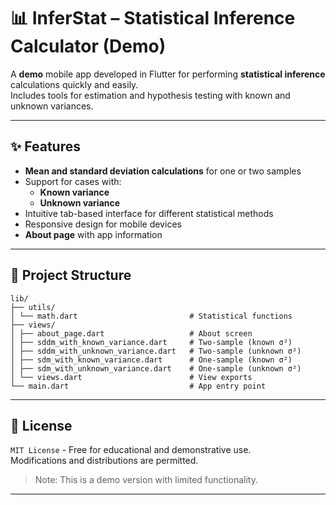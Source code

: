 # 📊 InferStat – Statistical Inference Calculator (Demo)  

A **demo** mobile app developed in Flutter for performing **statistical inference** calculations quickly and easily.  
Includes tools for estimation and hypothesis testing with known and unknown variances.  

---  

## ✨ Features  
- **Mean and standard deviation calculations** for one or two samples  
- Support for cases with:  
  - **Known variance**  
  - **Unknown variance**  
- Intuitive tab-based interface for different statistical methods  
- Responsive design for mobile devices  
- **About page** with app information  

---  

## 📂 Project Structure  
```
lib/
├── utils/
│ └── math.dart                         # Statistical functions
├── views/
│ ├── about_page.dart                   # About screen
│ ├── sddm_with_known_variance.dart     # Two-sample (known σ²)
│ ├── sddm_with_unknown_variance.dart   # Two-sample (unknown σ²)
│ ├── sdm_with_known_variance.dart      # One-sample (known σ²)
│ ├── sdm_with_unknown_variance.dart    # One-sample (unknown σ²)
│ └── views.dart                        # View exports
└── main.dart                           # App entry point
```


---  

## 📜 License  

`MIT License` - Free for educational and demonstrative use.  
Modifications and distributions are permitted.  

> Note: This is a demo version with limited functionality.  

---  
